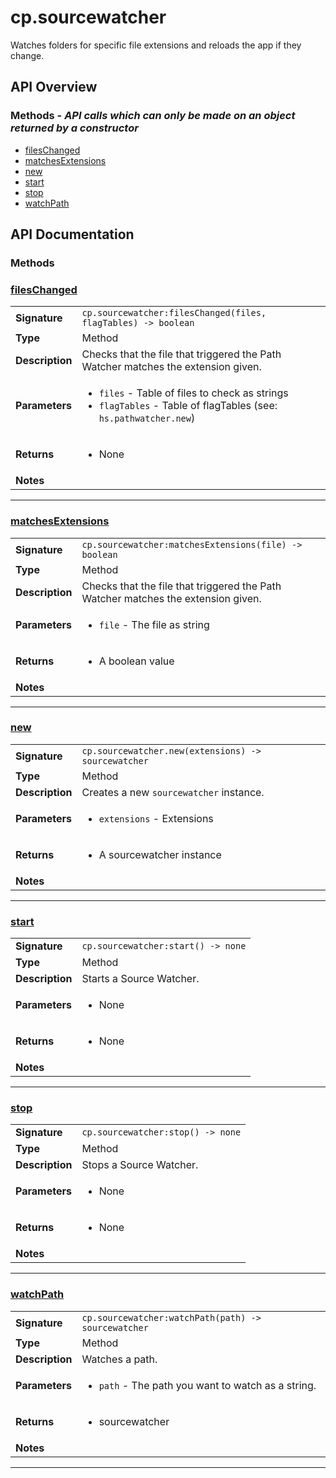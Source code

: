 # cp.sourcewatcher

Watches folders for specific file extensions and reloads the app if they change.

## API Overview
### **Methods** - _API calls which can only be made on an object returned by a constructor_
 * [filesChanged](#fileschanged)
 * [matchesExtensions](#matchesextensions)
 * [new](#new)
 * [start](#start)
 * [stop](#stop)
 * [watchPath](#watchpath)


## API Documentation

### Methods


### [filesChanged](#fileschanged)

|                                             |                                                                                     |
| --------------------------------------------|-------------------------------------------------------------------------------------|
| **Signature**                               | `cp.sourcewatcher:filesChanged(files, flagTables) -> boolean`                                                                    |
| **Type**                                    | Method                                                                     |
| **Description**                             | Checks that the file that triggered the Path Watcher matches the extension given.                                                                     |
| **Parameters**                              | <ul><li>`files`      - Table of files to check as strings</li><li>`flagTables` - Table of flagTables (see: `hs.pathwatcher.new`)</li></ul> |
| **Returns**                                 | <ul><li>None</li></ul>          |
| **Notes**                                   | <ul></ul>                |

---

### [matchesExtensions](#matchesextensions)

|                                             |                                                                                     |
| --------------------------------------------|-------------------------------------------------------------------------------------|
| **Signature**                               | `cp.sourcewatcher:matchesExtensions(file) -> boolean`                                                                    |
| **Type**                                    | Method                                                                     |
| **Description**                             | Checks that the file that triggered the Path Watcher matches the extension given.                                                                     |
| **Parameters**                              | <ul><li>`file`       - The file as string</li></ul> |
| **Returns**                                 | <ul><li>A boolean value</li></ul>          |
| **Notes**                                   | <ul></ul>                |

---

### [new](#new)

|                                             |                                                                                     |
| --------------------------------------------|-------------------------------------------------------------------------------------|
| **Signature**                               | `cp.sourcewatcher.new(extensions) -> sourcewatcher`                                                                    |
| **Type**                                    | Method                                                                     |
| **Description**                             | Creates a new `sourcewatcher` instance.                                                                     |
| **Parameters**                              | <ul><li>`extensions`     - Extensions</li></ul> |
| **Returns**                                 | <ul><li>A sourcewatcher instance</li></ul>          |
| **Notes**                                   | <ul></ul>                |

---

### [start](#start)

|                                             |                                                                                     |
| --------------------------------------------|-------------------------------------------------------------------------------------|
| **Signature**                               | `cp.sourcewatcher:start() -> none`                                                                    |
| **Type**                                    | Method                                                                     |
| **Description**                             | Starts a Source Watcher.                                                                     |
| **Parameters**                              | <ul><li>None</li></ul> |
| **Returns**                                 | <ul><li>None</li></ul>          |
| **Notes**                                   | <ul></ul>                |

---

### [stop](#stop)

|                                             |                                                                                     |
| --------------------------------------------|-------------------------------------------------------------------------------------|
| **Signature**                               | `cp.sourcewatcher:stop() -> none`                                                                    |
| **Type**                                    | Method                                                                     |
| **Description**                             | Stops a Source Watcher.                                                                     |
| **Parameters**                              | <ul><li>None</li></ul> |
| **Returns**                                 | <ul><li>None</li></ul>          |
| **Notes**                                   | <ul></ul>                |

---

### [watchPath](#watchpath)

|                                             |                                                                                     |
| --------------------------------------------|-------------------------------------------------------------------------------------|
| **Signature**                               | `cp.sourcewatcher:watchPath(path) -> sourcewatcher`                                                                    |
| **Type**                                    | Method                                                                     |
| **Description**                             | Watches a path.                                                                     |
| **Parameters**                              | <ul><li>`path`       - The path you want to watch as a string.</li></ul> |
| **Returns**                                 | <ul><li>sourcewatcher</li></ul>          |
| **Notes**                                   | <ul></ul>                |

---
